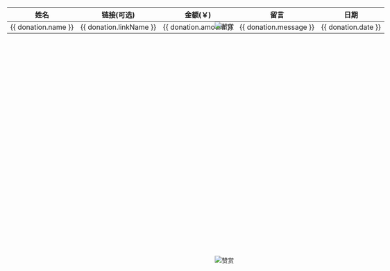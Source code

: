 <script setup>
import { ref } from 'vue';

const list = [
  { name: '示例名称 - 优雅永不过时', amount:  0, date: '2025-05-06', message: '开源分享--------------------为爱发电', link: 'https://github.com/z2586300277', linkName: '示例名 - 官网' },
].sort((a, b) => a.amount - b.amount).reverse()
const donations = ref(list);
</script>
<div class="content-container">
  <table>
    <thead>
      <tr>
        <th>姓名</th>
        <th>链接(可选)</th>
        <th>金额(￥)</th>
        <th>留言</th>
        <th>日期</th>
      </tr>
    </thead>
    <tbody>
      <tr v-for="(donation, index) in donations" :key="index">
        <td>{{ donation.name }}</td>
        <td><a :href="donation.link" target="_blank">{{ donation.linkName }}</a></td>
        <td>{{ donation.amount }}</td>
        <td>{{ donation.message }}</td>
        <td>{{ donation.date }}</td>
      </tr>
    </tbody>
  </table>
</div>

<div class="fixed-qrcode">
  <img src="https://z2586300277.github.io/3d-file-server/images/wx_star.png" alt="赞赏">
  <img src="https://z2586300277.github.io/3d-file-server/images/alipay.png" alt="赞赏">
</div>

<style>
.content {
    padding: 0 !important;
}
table {
  width: 200% !important; /* 强制增加表格宽度 */
  margin-left: -30% !important; /* 居中表格 */
}
.fixed-qrcode {
  position: fixed;
  top: 100px;
  right:15%;
  height: 560px;
  width: 260px;
  display: flex;
  flex-direction: column;
  justify-content: space-between;
}
</style>
